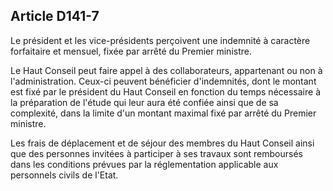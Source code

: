 ## Article D141-7

Le président et les vice-présidents perçoivent une indemnité à caractère forfaitaire et mensuel, fixée par
arrêté du Premier ministre.

Le Haut Conseil peut faire appel à des collaborateurs, appartenant ou non à l'administration. Ceux-ci peuvent
bénéficier d'indemnités, dont le montant est fixé par le président du Haut Conseil en fonction du temps
nécessaire à la préparation de l'étude qui leur aura été confiée ainsi que de sa complexité, dans la limite d'un
montant maximal fixé par arrêté du Premier ministre.

Les frais de déplacement et de séjour des membres du Haut Conseil ainsi que des personnes invitées à
participer à ses travaux sont remboursés dans les conditions prévues par la réglementation applicable aux
personnels civils de l'Etat.


